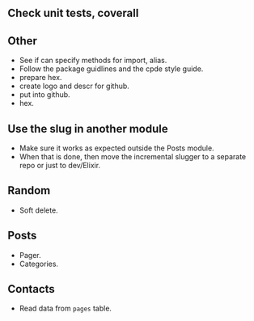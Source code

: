 ## Check unit tests, coverall



## Other

* See if can specify methods for import, alias.
* Follow the package guidlines and the cpde style guide.
* prepare hex.
* create logo and descr for github.
* put into github.
* hex.

## Use the slug in another module

* Make sure it works as expected outside the Posts module.
* When that is done, then move the incremental slugger to a separate repo or just to dev/Elixir.

## Random

* Soft delete.

## Posts

* Pager.
* Categories.

## Contacts

* Read data from `pages` table.